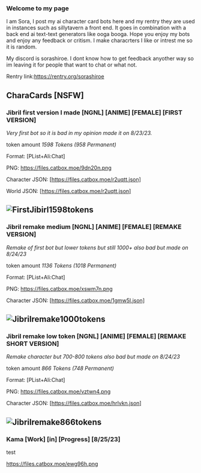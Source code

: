 ### Welcome to my page 
I am Sora, I post my ai character card bots here and my rentry they are used in instances such as sillytavern a front end. It goes in combination with a back end ai text-text generators like ooga booga. Hope you enjoy my bots and enjoy any feedback or critism. I make characrters I like or intrest me so it is random.

My discord is sorashiroe. I dont know how to get feedback anyother way so im leaving it for people that want to chat or what not.

Rentry link:https://rentry.org/sorashiroe

## CharaCards [NSFW]

### Jibril first version I made [NGNL] [ANIME] [FEMALE] [FIRST VERSION]
*Very first bot so it is bad in my opinion made it on 8/23/23.*

token amount *1598 Tokens (958 Permanent)*

Format: [PList+Ali:Chat]

PNG: https://files.catbox.moe/9dn20n.png

Character JSON: [https://files.catbox.moe/r2uqtt.json]

World JSON: [https://files.catbox.moe/r2uqtt.json]

 <img>![FirstJibirl1598tokens](https://files.catbox.moe/9dn20n.png)
-------------------------------------------------------------------------------
### Jibril remake medium [NGNL] [ANIME] [FEMALE] [REMAKE VERSION]
*Remake of first bot but lower tokens but still 1000+ also bad but made on 8/24/23*

token amount *1136 Tokens (1018 Permanent)*

Format: [PList+Ali:Chat]

PNG: https://files.catbox.moe/xswm7n.png

Character JSON: [https://files.catbox.moe/1gmw5l.json]

![Jibrilremake1000tokens](https://files.catbox.moe/xswm7n.png)
-------------------------------------------------------------------------------
### Jibril remake low token [NGNL] [ANIME] [FEMALE] [REMAKE SHORT VERSION]
*Remake character but 700-800 tokens also bad but made on 8/24/23*

token amount *866 Tokens (748 Permanent)*


Format: [PList+Ali:Chat]

PNG: https://files.catbox.moe/vztwn4.png

Character JSON: [https://files.catbox.moe/hrlvkn.json]

![Jibrilremake866tokens](https://files.catbox.moe/vztwn4.png)
-------------------------------------------------------------------------------

### Kama [Work] [in] [Progress] [8/25/23]


test 

https://files.catbox.moe/ewg96h.png



<!--
**SoraAndShiroe/SoraAndShiroe** is a ✨ _special_ ✨ repository because its `README.md` (this file) appears on your GitHub profile.

Here are some ideas to get you started:

- 🔭 I’m currently working on ...
- 🌱 I’m currently learning ...
- 👯 I’m looking to collaborate on ...
- 🤔 I’m looking for help with ...
- 💬 Ask me about ...
- 📫 How to reach me: ...
- 😄 Pronouns: ...
- ⚡ Fun fact: ...
-->
